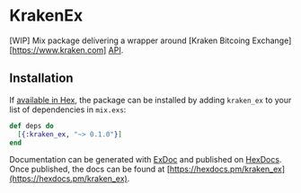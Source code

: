 # KrakenEx

[WIP] Mix package delivering a wrapper around [Kraken Bitcoing Exchange][https://www.kraken.com] [API](https://www.kraken.com/help/api).

## Installation

If [available in Hex](https://hex.pm/docs/publish), the package can be installed
by adding `kraken_ex` to your list of dependencies in `mix.exs`:

```elixir
def deps do
  [{:kraken_ex, "~> 0.1.0"}]
end
```

Documentation can be generated with [ExDoc](https://github.com/elixir-lang/ex_doc)
and published on [HexDocs](https://hexdocs.pm). Once published, the docs can
be found at [https://hexdocs.pm/kraken_ex](https://hexdocs.pm/kraken_ex).

